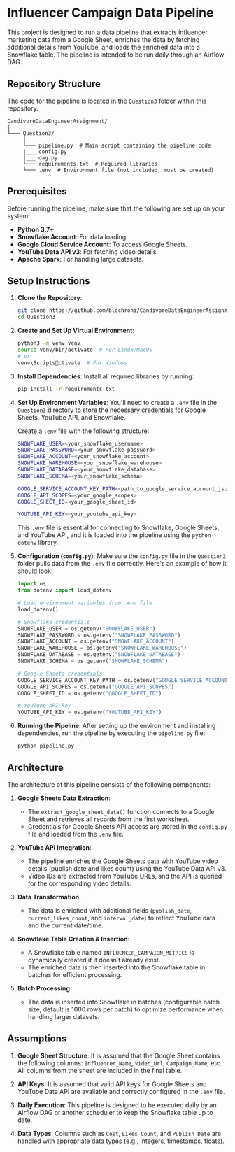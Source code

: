 
# Influencer Campaign Data Pipeline

This project is designed to run a data pipeline that extracts influencer marketing data from a Google Sheet, enriches the data by fetching additional details from YouTube, and loads the enriched data into a Snowflake table. The pipeline is intended to be run daily through an Airflow DAG.

## Repository Structure

The code for the pipeline is located in the `Question3` folder within this repository.

```
CandivoreDataEngineerAssignment/
│
└─── Question3/
     │   
     └─── pipeline.py  # Main script containing the pipeline code
     |___ config.py
     |___ dag.py
     └─── requirements.txt  # Required libraries
     └─── .env  # Environment file (not included, must be created)
```

## Prerequisites

Before running the pipeline, make sure that the following are set up on your system:

- **Python 3.7+**
- **Snowflake Account**: For data loading.
- **Google Cloud Service Account**: To access Google Sheets.
- **YouTube Data API v3**: For fetching video details.
- **Apache Spark**: For handling large datasets.

## Setup Instructions

1. **Clone the Repository**:
   ```bash
   git clone https://github.com/blochroni/CandivoreDataEngineerAssignment.git
   cd Question3
   ```

2. **Create and Set Up Virtual Environment**:
   ```bash
   python3 -m venv venv
   source venv/bin/activate  # For Linux/MacOS
   # or
   venv\Scriptsctivate  # For Windows
   ```

3. **Install Dependencies**:
   Install all required libraries by running:
   ```bash
   pip install -r requirements.txt
   ```

4. **Set Up Environment Variables**:
   You'll need to create a `.env` file in the `Question3` directory to store the necessary credentials for Google Sheets, YouTube API, and Snowflake.

   Create a `.env` file with the following structure:

   ```bash
   SNOWFLAKE_USER=<your_snowflake_username>
   SNOWFLAKE_PASSWORD=<your_snowflake_password>
   SNOWFLAKE_ACCOUNT=<your_snowflake_account>
   SNOWFLAKE_WAREHOUSE=<your_snowflake_warehouse>
   SNOWFLAKE_DATABASE=<your_snowflake_database>
   SNOWFLAKE_SCHEMA=<your_snowflake_schema>
   
   GOOGLE_SERVICE_ACCOUNT_KEY_PATH=<path_to_google_service_account_json>
   GOOGLE_API_SCOPES=<your_google_scopes>
   GOOGLE_SHEET_ID=<your_google_sheet_id>
   
   YOUTUBE_API_KEY=<your_youtube_api_key>
   ```

   This `.env` file is essential for connecting to Snowflake, Google Sheets, and YouTube API, and it is loaded into the pipeline using the `python-dotenv` library.

5. **Configuration (`config.py`)**:
   Make sure the `config.py` file in the `Question3` folder pulls data from the `.env` file correctly. Here's an example of how it should look:

   ```python
   import os
   from dotenv import load_dotenv

   # Load environment variables from .env file
   load_dotenv()

   # Snowflake credentials
   SNOWFLAKE_USER = os.getenv("SNOWFLAKE_USER")
   SNOWFLAKE_PASSWORD = os.getenv("SNOWFLAKE_PASSWORD")
   SNOWFLAKE_ACCOUNT = os.getenv("SNOWFLAKE_ACCOUNT")
   SNOWFLAKE_WAREHOUSE = os.getenv("SNOWFLAKE_WAREHOUSE")
   SNOWFLAKE_DATABASE = os.getenv("SNOWFLAKE_DATABASE")
   SNOWFLAKE_SCHEMA = os.getenv("SNOWFLAKE_SCHEMA")

   # Google Sheets credentials
   GOOGLE_SERVICE_ACCOUNT_KEY_PATH = os.getenv("GOOGLE_SERVICE_ACCOUNT_KEY_PATH")
   GOOGLE_API_SCOPES = os.getenv("GOOGLE_API_SCOPES")
   GOOGLE_SHEET_ID = os.getenv("GOOGLE_SHEET_ID")

   # YouTube API key
   YOUTUBE_API_KEY = os.getenv("YOUTUBE_API_KEY")
   ```

6. **Running the Pipeline**:
   After setting up the environment and installing dependencies, run the pipeline by executing the `pipeline.py` file:

   ```bash
   python pipeline.py
   ```

## Architecture

The architecture of this pipeline consists of the following components:

1. **Google Sheets Data Extraction**:
   - The `extract_google_sheet_data()` function connects to a Google Sheet and retrieves all records from the first worksheet.
   - Credentials for Google Sheets API access are stored in the `config.py` file and loaded from the `.env` file.

2. **YouTube API Integration**:
   - The pipeline enriches the Google Sheets data with YouTube video details (publish date and likes count) using the YouTube Data API v3.
   - Video IDs are extracted from YouTube URLs, and the API is queried for the corresponding video details.

3. **Data Transformation**:
   - The data is enriched with additional fields (`publish_date`, `current_likes_count`, and `interval_date`) to reflect YouTube data and the current date/time.

4. **Snowflake Table Creation & Insertion**:
   - A Snowflake table named `INFLUENCER_CAMPAIGN_METRICS` is dynamically created if it doesn’t already exist.
   - The enriched data is then inserted into the Snowflake table in batches for efficient processing.

5. **Batch Processing**:
   - The data is inserted into Snowflake in batches (configurable batch size, default is 1000 rows per batch) to optimize performance when handling larger datasets.

## Assumptions

1. **Google Sheet Structure**: It is assumed that the Google Sheet contains the following columns: `Influencer_Name`, `Video_Url`, `Campaign_Name`, etc. All columns from the sheet are included in the final table.
   
2. **API Keys**: It is assumed that valid API keys for Google Sheets and YouTube Data API are available and correctly configured in the `.env` file.

3. **Daily Execution**: This pipeline is designed to be executed daily by an Airflow DAG or another scheduler to keep the Snowflake table up to date.

4. **Data Types**: Columns such as `Cost`, `Likes_Count`, and `Publish_Date` are handled with appropriate data types (e.g., integers, timestamps, floats).

